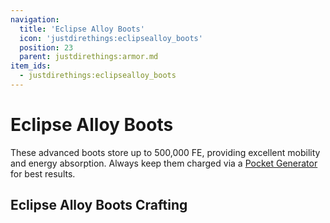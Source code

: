 ```yaml
---
navigation:
  title: 'Eclipse Alloy Boots'
  icon: 'justdirethings:eclipsealloy_boots'
  position: 23
  parent: justdirethings:armor.md
item_ids:
  - justdirethings:eclipsealloy_boots
---
```


# Eclipse Alloy Boots

These advanced boots store up to 500,000 FE, providing excellent mobility and energy absorption. Always keep them charged via a [Pocket Generator](./item_pocket_generator.md) for best results.

## Eclipse Alloy Boots Crafting

<Recipe id="justdirethings:eclipsealloy_boots" />
